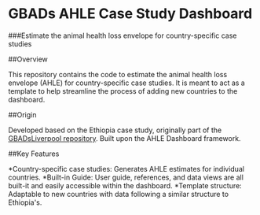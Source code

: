 # GBADs AHLE Case Study Dashboard

###Estimate the animal health loss envelope for country-specific case studies

##Overview

This repository contains the code to estimate the animal health loss envelope (AHLE) for country-specific case studies. It is meant to act as a template to help streamline the process of adding new countries to the dashboard.

##Origin

Developed based on the Ethiopia case study, originally part of the [GBADsLiverpool repository](https://github.com/GBADsInformatics/GBADsLiverpool).
Built upon the AHLE Dashboard framework.

##Key Features

*Country-specific case studies: Generates AHLE estimates for individual countries.
*Built-in Guide: User guide, references, and data views are all built-it and easily accessible within the dashboard.
*Template structure: Adaptable to new countries with data following a similar structure to Ethiopia's.